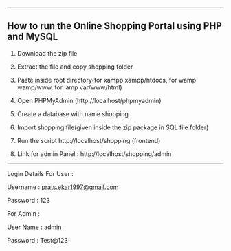 ---------------------------------------------------------------------------------------------------
How to run the Online Shopping Portal using PHP and MySQL
---------------------------------------------------------------------------------------------------
1. Download the  zip file

2. Extract the file and copy shopping folder

3. Paste inside root directory(for xampp xampp/htdocs, for wamp wamp/www, for lamp var/www/html)

4. Open PHPMyAdmin (http://localhost/phpmyadmin)

5. Create a database with name shopping

6. Import shopping file(given inside the zip package in SQL file folder)

7. Run the script http://localhost/shopping (frontend)

8. Link for admin Panel : http://localhost/shopping/admin
------------------------------------------------------------------------------------------------------
Login Details For User :

Username : prats.ekar1997@gmail.com

Password : 123


For Admin :

User Name : admin

Password : Test@123
